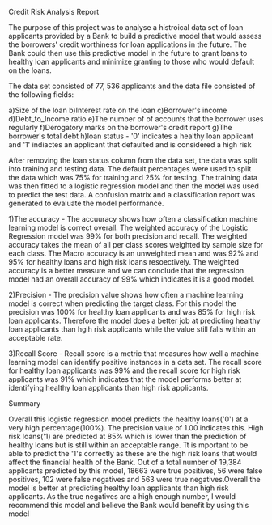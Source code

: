 
Credit Risk Analysis Report

The purpose of this project was to analyse a histroical data set of loan applicants provided by a Bank to build a predictive model that would assess the borrowers' credit worthiness for loan applications in the future. The Bank could then use this predictive model in the future to grant loans to healthy loan applicants and minimize granting to those who would default on the loans.

The data set consisted of 77, 536 applicants and the data file consisted of the following fields:

a)Size of the loan
b)Interest rate on the loan
c)Borrower's income
d)Debt_to_Income ratio
e)The number of of accounts that the borrower uses regularly
f)Derogatory marks on the borrower's credit report
g)The borrower's total debt
h)loan status - '0' indicates a healthy loan applicant and '1' indiactes an applicant that defaulted and is considered a high risk


After removing the loan status column from the data set, the data was split into training and testing data. The default percentages were used to spilt the data which was 75% for training and 25% for testing.  The training data was then fitted to a logistic regression model and then the model was used to predict the test data. A confusion matrix and a classification report was generated to evaluate the model performance.


1)The accuracy - The accuuracy shows how often a classification machine learning model is correct overall.
The weighted accuracy of the Logistic Regression model was  99% for both precision and recall. The weighted accuracy takes the mean of all per class scores weighted by sample size for each class.
The Macro accuracy is an unweighted mean and was 92% and 95% for healthy loans and high risk loans resoectively.
The weighted accuracy is a better measure and we can conclude that the regression model had an overall accuracy of 99% which indicates it is a good model.

2)Precision  - The precision value shows how often a machine learning model is correct when predicting the target class.
For this model the precision was 100% for healthy loan applicants and was 85% for high risk loan applicants. Therefore the model does a better job at predicting healthy loan applicants than hgih risk applicants while the value still falls within an acceptable rate.


3)Recall Score - Recall score is a metric that measures how well a machine learning model can identify positive instances in a data set.  The recall score for healthy loan applicants was 99% and the recall score for high risk applicants was 91% which indicates that the model performs better at identifying healthy loan applicants than high risk applicants.

Summary 

Overall this logistic regression model predicts the healthy loans('0') at a very high percentage(100%). The precision value of 1.00 indicates this. High risk loans('1) are predicted at 85% which is lower than the prediction of healthy loans but is still within an acceptable range. Tt is mportant to be able to predict the '1's correctly as these are the high risk loans that would affect the financial health of the Bank.  Out of a total number of 19,384 applicants predicted by this model, 18663 were true positives, 56 were false positives, 102 were false negatives and 563 were true negatives.Overall the model is better at predicting healthy loan applicants than high risk applicants.  As the true negatives are a high enough number, I would recommend this model and believe the Bank would benefit by using this model 
